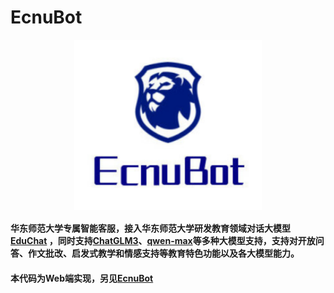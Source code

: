 # EcnuBot
<p align="center" width="100%">
<a href="" target="_blank"><img src="https://github.com/RookieDay/EcnuBot_web/blob/main/assets/EcnuBot.png" alt="EcnuBot" style="width: 50%; min-width: 300px; display: block; margin: auto;"></a>
</p>

#### 华东师范大学专属智能客服，接入华东师范大学研发教育领域对话大模型[EduChat](https://github.com/THUDM/ChatGLM3) ，同时支持[ChatGLM3](https://github.com/THUDM/ChatGLM3)、[qwen-max](https://github.com/QwenLM/Qwen)等多种大模型支持，支持对开放问答、作文批改、启发式教学和情感支持等教育特色功能以及各大模型能力。


#### 本代码为Web端实现，另见[EcnuBot](https://github.com/RookieDay/EcnuBot)